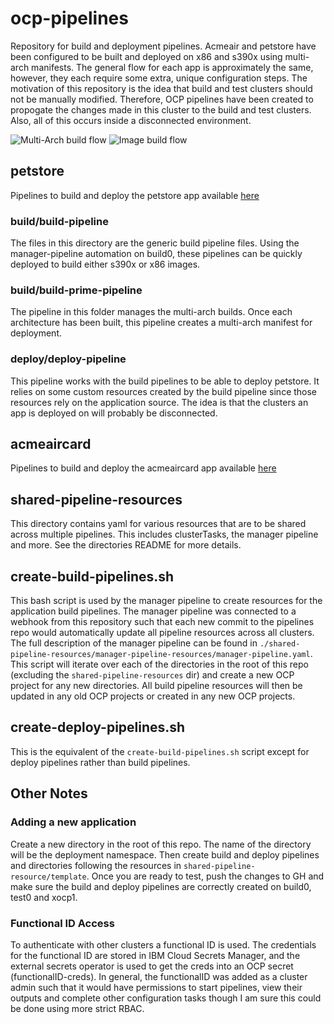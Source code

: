 # ocp-pipelines
Repository for build and deployment pipelines. Acmeair and petstore have been configured to be built and deployed on x86 and s390x using multi-arch manifests. The general flow for each app is approximately the same, however, they each require some extra, unique configuration steps.
The motivation of this repository is the idea that build and test clusters should not be manually modified. Therefore, OCP pipelines have been created to propogate the changes made in this cluster to the build and test clusters. Also, all of this occurs inside a disconnected environment.

![Multi-Arch build flow](./MultiArch-Flow.png)
![Image build flow](./Build-Flow.png)

## petstore
Pipelines to build and deploy the petstore app available [here](https://github.com/OpenShift-Z/petstore)
### build/build-pipeline
The files in this directory are the generic build pipeline files. Using the manager-pipeline automation on build0, these pipelines can be quickly deployed to build either s390x or x86 images.
### build/build-prime-pipeline
The pipeline in this folder manages the multi-arch builds. Once each architecture has been built, this pipeline creates a multi-arch manifest for deployment.
### deploy/deploy-pipeline
This pipeline works with the build pipelines to be able to deploy petstore. It relies on some custom resources created by the build pipeline since those resources rely on the application source. The idea is that the clusters an app is deployed on will probably be disconnected.

## acmeaircard
Pipelines to build and deploy the acmeaircard app available [here](https://github.com/OpenShift-Z/Acme-Air-3.0)

## shared-pipeline-resources
This directory contains yaml for various resources that are to be shared across multiple pipelines. This includes clusterTasks, the manager pipeline and more. See the directories README for more details.

## create-build-pipelines.sh
This bash script is used by the manager pipeline to create resources for the application build pipelines. The manager pipeline was connected to a webhook from this repository such that each new commit to the pipelines repo would automatically update all pipeline resources across all clusters. The full description of the manager pipeline can be found in `./shared-pipeline-resources/manager-pipeline-resources/manager-pipeline.yaml`.
This script will iterate over each of the directories in the root of this repo (excluding the `shared-pipeline-resources` dir) and create a new OCP project for any new directories. All build pipeline resources will then be updated in any old OCP projects or created in any new OCP projects.

## create-deploy-pipelines.sh
This is the equivalent of the `create-build-pipelines.sh` script except for deploy pipelines rather than build pipelines.


## Other Notes
### Adding a new application
Create a new directory in the root of this repo. The name of the directory will be the deployment namespace. Then create build and deploy pipelines and directories following the resources in `shared-pipeline-resource/template`. Once you are ready to test, push the changes to GH and make sure the build and deploy pipelines are correctly created on build0, test0 and xocp1. 

### Functional ID Access
To authenticate with other clusters a functional ID is used. The credentials for the functional ID are stored in IBM Cloud Secrets Manager, and the external secrets operator is used to get the creds into an OCP secret (functionalID-creds). 
In general, the functionalID was added as a cluster admin such that it would have permissions to start pipelines, view their outputs and complete other configuration tasks though I am sure this could be done using more strict RBAC.
